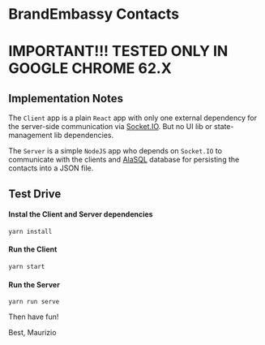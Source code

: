 # BrandEmbassy Contacts

# IMPORTANT!!! TESTED ONLY IN GOOGLE CHROME  62.X

## Implementation Notes

The `Client` app is a plain `React` app with only one external dependency for the server-side communication via [Socket.IO](https://socket.io/). But no UI lib or state-management lib dependencies.

The `Server` is a simple `NodeJS` app who depends on `Socket.IO` to communicate with the clients and [AlaSQL](http://alasql.org/) database for persisting the contacts into a JSON file.

## Test Drive

#### Instal the Client and Server dependencies
```
yarn install
```

#### Run the Client
```
yarn start
```

#### Run the Server
```
yarn run serve
```

Then have fun!

Best, Maurizio
